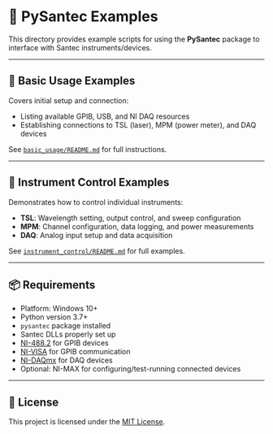 # 🔧 PySantec Examples

This directory provides example scripts for using the **PySantec** package to interface with Santec instruments/devices.

---

## 📘 Basic Usage Examples

Covers initial setup and connection:

- Listing available GPIB, USB, and NI DAQ resources
- Establishing connections to TSL (laser), MPM (power meter), and DAQ devices

See [`basic_usage/README.md`](basic_usage/README.md) for full instructions.

---

## 🧪 Instrument Control Examples

Demonstrates how to control individual instruments:

- **TSL**: Wavelength setting, output control, and sweep configuration
- **MPM**: Channel configuration, data logging, and power measurements
- **DAQ**: Analog input setup and data acquisition

See [`instrument_control/README.md`](instrument_control/README.md) for full examples.

---

## 📦 Requirements

- Platform: Windows 10+
- Python version 3.7+
- `pysantec` package installed
- Santec DLLs properly set up
- [NI-488.2](https://www.ni.com/en-us/support/downloads/drivers/download.ni-488-2.html) for GPIB devices
- [NI-VISA](https://www.ni.com/en-us/support/downloads/drivers/download.ni-visa.html) for GPIB communication
- [NI-DAQmx](https://www.ni.com/en-us/support/downloads/drivers/download.ni-daqmx.html) for DAQ devices
- Optional: NI-MAX for configuring/test-running connected devices

---

## 📝 License

This project is licensed under the [MIT License](/./LICENSE).
